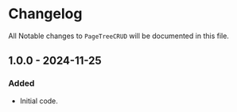 # Changelog

All Notable changes to `PageTreeCRUD` will be documented in this file.

## 1.0.0 - 2024-11-25

### Added
- Initial code.
